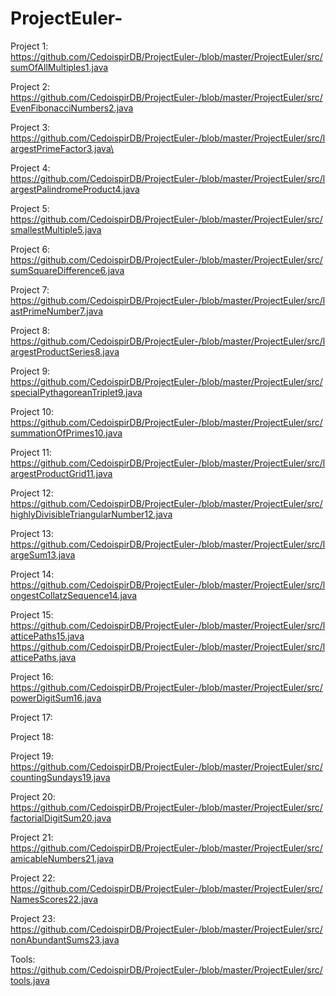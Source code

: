 # ProjectEuler-
Project 1:
https://github.com/CedoispirDB/ProjectEuler-/blob/master/ProjectEuler/src/sumOfAllMultiples1.java

Project 2: 
https://github.com/CedoispirDB/ProjectEuler-/blob/master/ProjectEuler/src/EvenFibonacciNumbers2.java

Project 3: 
https://github.com/CedoispirDB/ProjectEuler-/blob/master/ProjectEuler/src/largestPrimeFactor3.java\

Project 4: 
https://github.com/CedoispirDB/ProjectEuler-/blob/master/ProjectEuler/src/largestPalindromeProduct4.java

Project 5: 
https://github.com/CedoispirDB/ProjectEuler-/blob/master/ProjectEuler/src/smallestMultiple5.java

Project 6: 
https://github.com/CedoispirDB/ProjectEuler-/blob/master/ProjectEuler/src/sumSquareDifference6.java

Project 7: 
https://github.com/CedoispirDB/ProjectEuler-/blob/master/ProjectEuler/src/lastPrimeNumber7.java

Project 8: 
https://github.com/CedoispirDB/ProjectEuler-/blob/master/ProjectEuler/src/largestProductSeries8.java

Project 9: 
https://github.com/CedoispirDB/ProjectEuler-/blob/master/ProjectEuler/src/specialPythagoreanTriplet9.java

Project 10: 
https://github.com/CedoispirDB/ProjectEuler-/blob/master/ProjectEuler/src/summationOfPrimes10.java

Project 11: 
https://github.com/CedoispirDB/ProjectEuler-/blob/master/ProjectEuler/src/largestProductGrid11.java

Project 12: 
https://github.com/CedoispirDB/ProjectEuler-/blob/master/ProjectEuler/src/highlyDivisibleTriangularNumber12.java

Project 13: 
https://github.com/CedoispirDB/ProjectEuler-/blob/master/ProjectEuler/src/largeSum13.java

Project 14: 
https://github.com/CedoispirDB/ProjectEuler-/blob/master/ProjectEuler/src/longestCollatzSequence14.java

Project 15: 
https://github.com/CedoispirDB/ProjectEuler-/blob/master/ProjectEuler/src/latticePaths15.java
https://github.com/CedoispirDB/ProjectEuler-/blob/master/ProjectEuler/src/latticePaths.java

Project 16:
https://github.com/CedoispirDB/ProjectEuler-/blob/master/ProjectEuler/src/powerDigitSum16.java

Project 17:

Project 18:

Project 19:
https://github.com/CedoispirDB/ProjectEuler-/blob/master/ProjectEuler/src/countingSundays19.java

Project 20:
https://github.com/CedoispirDB/ProjectEuler-/blob/master/ProjectEuler/src/factorialDigitSum20.java

Project 21:
https://github.com/CedoispirDB/ProjectEuler-/blob/master/ProjectEuler/src/amicableNumbers21.java

Project 22:
https://github.com/CedoispirDB/ProjectEuler-/blob/master/ProjectEuler/src/NamesScores22.java

Project 23:
https://github.com/CedoispirDB/ProjectEuler-/blob/master/ProjectEuler/src/nonAbundantSums23.java

Tools:
https://github.com/CedoispirDB/ProjectEuler-/blob/master/ProjectEuler/src/tools.java
 

